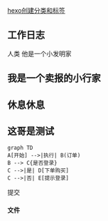 [hexo创建分类和标签](https://www.zhihu.com/question/29017171)

## 工作日志


人类 他是一个小发明家


## 我是一个卖报的小行家

## 休息休息  

## 这哥是测试

``` mermaid
graph TD
A[开始] -->|执行| B(订单)
B --> C{是否登录}
C -->|是| D[下单购买]
C -->|否| E[提示登录]
```

提交

#### 文件
